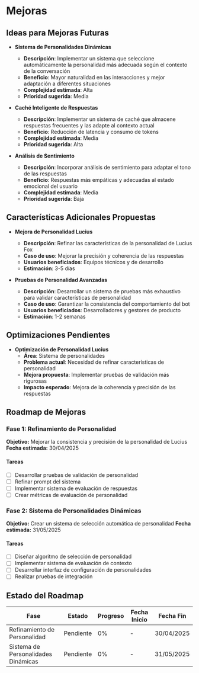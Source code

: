 # Mejoras

## Ideas para Mejoras Futuras
- **Sistema de Personalidades Dinámicas**
  - **Descripción**: Implementar un sistema que seleccione automáticamente la personalidad más adecuada según el contexto de la conversación
  - **Beneficio**: Mayor naturalidad en las interacciones y mejor adaptación a diferentes situaciones
  - **Complejidad estimada**: Alta
  - **Prioridad sugerida**: Media

- **Caché Inteligente de Respuestas**
  - **Descripción**: Implementar un sistema de caché que almacene respuestas frecuentes y las adapte al contexto actual
  - **Beneficio**: Reducción de latencia y consumo de tokens
  - **Complejidad estimada**: Media
  - **Prioridad sugerida**: Alta

- **Análisis de Sentimiento**
  - **Descripción**: Incorporar análisis de sentimiento para adaptar el tono de las respuestas
  - **Beneficio**: Respuestas más empáticas y adecuadas al estado emocional del usuario
  - **Complejidad estimada**: Media
  - **Prioridad sugerida**: Baja

## Características Adicionales Propuestas
- **Mejora de Personalidad Lucius**
  - **Descripción**: Refinar las características de la personalidad de Lucius Fox
  - **Caso de uso**: Mejorar la precisión y coherencia de las respuestas
  - **Usuarios beneficiados**: Equipos técnicos y de desarrollo
  - **Estimación**: 3-5 días

- **Pruebas de Personalidad Avanzadas**
  - **Descripción**: Desarrollar un sistema de pruebas más exhaustivo para validar características de personalidad
  - **Caso de uso**: Garantizar la consistencia del comportamiento del bot
  - **Usuarios beneficiados**: Desarrolladores y gestores de producto
  - **Estimación**: 1-2 semanas

## Optimizaciones Pendientes
- **Optimización de Personalidad Lucius**
  - **Área**: Sistema de personalidades
  - **Problema actual**: Necesidad de refinar características de personalidad
  - **Mejora propuesta**: Implementar pruebas de validación más rigurosas
  - **Impacto esperado**: Mejora de la coherencia y precisión de las respuestas

## Roadmap de Mejoras

### Fase 1: Refinamiento de Personalidad
**Objetivo:** Mejorar la consistencia y precisión de la personalidad de Lucius
**Fecha estimada:** 30/04/2025

#### Tareas
- [ ] Desarrollar pruebas de validación de personalidad
- [ ] Refinar prompt del sistema
- [ ] Implementar sistema de evaluación de respuestas
- [ ] Crear métricas de evaluación de personalidad

### Fase 2: Sistema de Personalidades Dinámicas
**Objetivo:** Crear un sistema de selección automática de personalidad
**Fecha estimada:** 31/05/2025

#### Tareas
- [ ] Diseñar algoritmo de selección de personalidad
- [ ] Implementar sistema de evaluación de contexto
- [ ] Desarrollar interfaz de configuración de personalidades
- [ ] Realizar pruebas de integración

## Estado del Roadmap

| Fase | Estado | Progreso | Fecha Inicio | Fecha Fin |
|------|--------|----------|--------------|-----------|
| Refinamiento de Personalidad | Pendiente | 0% | - | 30/04/2025 |
| Sistema de Personalidades Dinámicas | Pendiente | 0% | - | 31/05/2025 |
